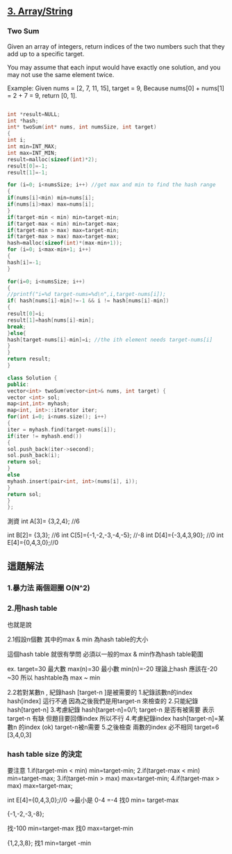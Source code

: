 ## [3. Array/String](/arraystring.md)


### Two Sum


Given an array of integers, return indices of the two numbers such that they add up to a specific target.

You may assume that each input would have exactly one solution, and you may not use the same element twice.

Example:
Given nums = [2, 7, 11, 15], target = 9,
Because nums[0] + nums[1] = 2 + 7 = 9,
return [0, 1].

```c

int *result=NULL;
int *hash;
int* twoSum(int* nums, int numsSize, int target)
{
int i;
int min=INT_MAX;
int max=INT_MIN;
result=malloc(sizeof(int)*2);
result[0]=-1;
result[1]=-1;

for (i=0; i<numsSize; i++) //get max and min to find the hash range
{
if(nums[i]<min) min=nums[i];
if(nums[i]>max) max=nums[i];
}
if(target-min < min) min=target-min;
if(target-max < min) min=target-max;
if(target-min > max) max=target-min;
if(target-max > max) max=target-max;
hash=malloc(sizeof(int)*(max-min+1));
for (i=0; i<max-min+1; i++)
{
hash[i]=-1;
}

for(i=0; i<numsSize; i++)
{
//printf("i=%d target-nums=%d\n",i,target-nums[i]);
if( hash[nums[i]-min]!=-1 && i != hash[nums[i]-min])
{
result[0]=i;
result[1]=hash[nums[i]-min];
break;
}else{
hash[target-nums[i]-min]=i; //the ith element needs target-nums[i]
}
}
return result;
}

```
```c++
class Solution {
public:
vector<int> twoSum(vector<int>& nums, int target) {
vector <int> sol;
map<int,int> myhash;
map<int, int>::iterator iter;
for(int i=0; i<nums.size(); i++)
{
iter = myhash.find(target-nums[i]);
if(iter != myhash.end())
{
sol.push_back(iter->second);
sol.push_back(i);
return sol;
}
else
myhash.insert(pair<int, int>(nums[i], i));
}
return sol;
}
};
```

測資
int A[3]= {3,2,4}; //6

int B[2]= {3,3}; //6
int C[5]={-1,-2,-3,-4,-5}; //-8
int D[4]={-3,4,3,90}; //0
int E[4]={0,4,3,0};//0

## 這題解法

### 1.暴力法 兩個迴圈 O(N^2)

### 2.用hash table
也就是說

2.1假設n個數 其中的max & min 為hash table的大小

這個hash table 就很有學問
必須以一般的max & min作為hash table範圍

ex. target=30
最大數 max(n)=30
最小數 min(n)=-20
理論上hash 應該在-20 ~30
所以 hashtable為 max ~ min

2.2若對某數n , 紀錄hash [target-n ]是被需要的
1.紀錄該數n的index
hash[index] 這行不通
因為之後我們是用target-n 來檢查的
2.只能紀錄
hash[target-n]
3.考慮紀錄
hash[target-n]=0/1;
target-n 是否有被需要
表示target-n 有缺 但題目要回傳index 所以不行
4.考慮紀錄index
hash[target-n]=某數n 的index (ok)
target-n被n需要
5.之後檢查 兩數的index 必不相同
target=6 [3,4,0,3]
### hash table size 的決定

要注意
1.if(target-min < min) min=target-min;
2.if(target-max < min) min=target-max;
3.if(target-min > max) max=target-min;
4.if(target-max > max) max=target-max;

int E[4]={0,4,3,0};//0 ->最小是 0-4 =-4
找0 min= target-max

{-1,-2,-3,-8};

找-100 min=target-max
找0 max=target-min

{1,2,3,8};
找1 min=target -min
